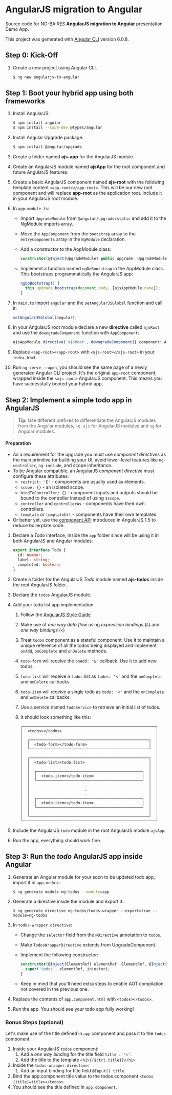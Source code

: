 # AngularJS migration to Angular
Source code for NG-BAIRES **AngularJS migration to Angular** presentation Demo App.

This project was generated with [Angular CLI](https://github.com/angular/angular-cli) version 6.0.8.

## Step 0: Kick-Off
1.  Create a new project using Angular CLI.
    ```bash
    $ ng new angularjs-to-angular
    ```

## Step 1: Boot your hybrid app using both frameworks

1.  Install AngularJS:
    ```bash
    $ npm install angular
    $ npm install --save-dev @types/angular
    ```
2.  Install Angular Upgrade package:
    ```bash
    $ npm install @angular/upgrade
    ```
3.  Create a folder named **ajs-app** for the AngularJS module.
4.  Create an AngularJS module named **ajsApp** for the root component and future AngularJS features.
5.  Create a basic AngularJS component named **ajs-root** with the following template content `<app-root></app-root>`. This will be our new root component and will replace **app-root** as the application root. Include it in your AngularJS root module.
6.  In `app.module.ts`:
    - Import `UpgradeModule` from `@angular/upgrade/static` and add it to the NgModule imports array.
    - Move the `AppComponent` from the `bootstrap` array to the `entryComponents` array in the `NgModule` declaration.
    - Add a constructor to the AppModule class:

      ```typescript
      constructor(@Inject(UpgradeModule) public upgrade: UpgradeModule) {}
      ```

    - Implement a function named `ngDoBootstrap` in the AppModule class. This bootstraps programmatically the AngularJS app:

      ```typescript
      ngDoBootstrap() {
        this.upgrade.bootstrap(document.body, [ajsAppModule.name]);
      }
      ```

7.  In `main.ts` import `angular` and the `setAngularJSGlobal` function and call it:

    ```typescript
    setAngularJSGlobal(angular);
    ```

8.  In your AngularJS root module declare a new **directive** called `ajsRoot` and use the `downgradeComponent` function with `AppComponent`:

    ```typescript
    ajsAppModule.directive('ajsRoot', downgradeComponent({ component: AppComponent }));
    ```

9.  Replace `<app-root></app-root>` with `<ajs-root></ajs-root>` in your `index.html`.
10. Run `ng serve --open`, you should see the same page of a newly generated Angular CLI project. It's the original `app-root` component, wrapped inside the `<ajs-root>` AngularJS component. This means you have successfully booted your hybrid app.

## Step 2: Implement a simple todo app in AngularJS

> **Tip:**
> Use different prefixes to differentiate the AngularJS modules from the Angular modules, i.e. `ajs` for AngularJS modules and `ng` for Angular modules.

#### Preparation

- As a requirement for the upgrade you must use _component directives_ as the main primitive for building your UI, avoid lower-level features like `ng-controller`, `ng-include`, and scope inheritance.
- To be Angular compatible, an AngularJS _component directive_ must configure these attributes:
  - `restrict: 'E'` - components are usually used as elements.
  - `scope: {}` - an isolated scope.
  - `bindToController: {}` - component inputs and outputs should be bound to the controller instead of using `$scope`.
  - `controller` and `controllerAs` - components have their own controllers.
  - `template` or `templateUrl` - components have their own templates.
- Or better yet, use the [component API](https://docs.angularjs.org/api/ng/type/angular.Module#component) introduced in AngularJS 1.5 to reduce boilerplate code.

1.  Declare a _Todo_ interface, inside the `app` folder since will be using it in both AngularJS and Angular modules:
    ```typescript
    export interface Todo {
      id: number;
      label: string;
      completed: boolean;
    }
    ```
2.  Create a folder for the AngularJS _Todo_ module named **ajs-todos** inside the root AngularJS folder.
3.  Declare the `todos` AngularJS module.
4.  Add your todo list app implementation.
    1.  Follow the [AngularJS Style Guide](https://github.com/johnpapa/angular-styleguide/blob/master/a1/README.md)
    2.  Make use of _one way data flow_ using _expression bindings_ (`&`) and _one way bindings_ (`<`)
    3.  Treat `todos` component as a stateful component. Use it to maintain a unique reference of all the todos being displayed and implement `onAdd`, `onComplete` and `onDelete` methods.
    4.  `todo-form` will receive the `onAdd: '&'` callback. Use it to add new todos.
    5.  `todo-list` will receive a `todos` list as `todos: '<'` and the `onComplete` and `onDelete` callbacks.
    6.  `todo-item` will receive a single todo as `todo: '<'` and the `onComplete` and `onDelete` callbacks.
    7.  Use a service named `TodoService` to retrieve an initial list of todos.
    8.  It should look something like this:

        ```
        ┌──────────────────────────────────────────────────────────┐
        │  <todos></todos>                                         │
        │                                                          │
        │  ┌────────────────────────────────────────────────────┐  │
        │  │  <todo-form></todo-form>                           │  │
        │  └────────────────────────────────────────────────────┘  │
        │                                                          │
        │  ┌────────────────────────────────────────────────────┐  │
        │  │  <todo-list><todo-list>                            │  │
        │  │                                                    │  │
        │  │  ┌──────────────────────────────────────────────┐  │  │
        │  │  │  <todo-item></todo-item>                     │  │  │
        │  │  └──────────────────────────────────────────────┘  │  │
        │  │                        .                           │  │
        │  │                        .                           │  │
        │  │                        .                           │  │
        │  │  ┌──────────────────────────────────────────────┐  │  │
        │  │  │  <todo-item></todo-item>                     │  │  │
        │  │  └──────────────────────────────────────────────┘  │  │
        │  │                                                    │  │
        │  └────────────────────────────────────────────────────┘  │
        └──────────────────────────────────────────────────────────┘
        ```

5.  Include the AngularJS `todo` module in the root AngularJS module `ajsApp`.
6.  Run the app, everything should work fine.

## Step 3: Run the *todo* AngularJS app inside Angular

1.  Generate an Angular module for your soon to be updated todo app, import it in `app.module`:

    ```bash
    $ ng generate module ng-todos --module=app
    ```

2.  Generate a directive inside the module and export it:

    ```
    $ ng generate directive ng-todos/todos-wrapper --export=true --module=ng-todos
    ```
    
3.  In `todos-wrapper.directive`:
    - Change the `selector` field from the `@Directive` annotation to `todos`.
    - Make `TodosWrapperDirective` extends from UpgradeComponent.
    - Implement the following constructor:

      ```typescript
      constructor(@Inject(ElementRef) elementRef: ElementRef, @Inject(Injector) injector: Injector) {
        super('todos', elementRef, injector);
      }
      ```

    - Keep in mind that you'll need extra steps to enable AOT compilation, not covered in the previous one.

4.  Replace the contents of `app.component.html` with `<todos></todos>`.
5.  Run the app. You should see your todo app fully working!

### Bonus Steps (optional)

Let's make use of the title defined in `app` component and pass it to the `todos` component:

1.  Inside your AngularJS `todos` component:
    1.  Add a _one way binding_ for the title field `title : '<'`.
    2.  Add the title to the template `<h1>{{$ctrl.title}}</h1>`
2.  Inside the `todos-wrapper.directive`:
    1.  Add an input binding for title field `@Input() title`.
3.  Bind the app.component title value to the todos component `<todos [title]=title></todos>`.
4.  You should see the title defined in `app.component`.
